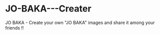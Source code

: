 JO-BAKA---Creater
=================

JO BAKA - Create your own "JO BAKA" images and share it among your friends !!
